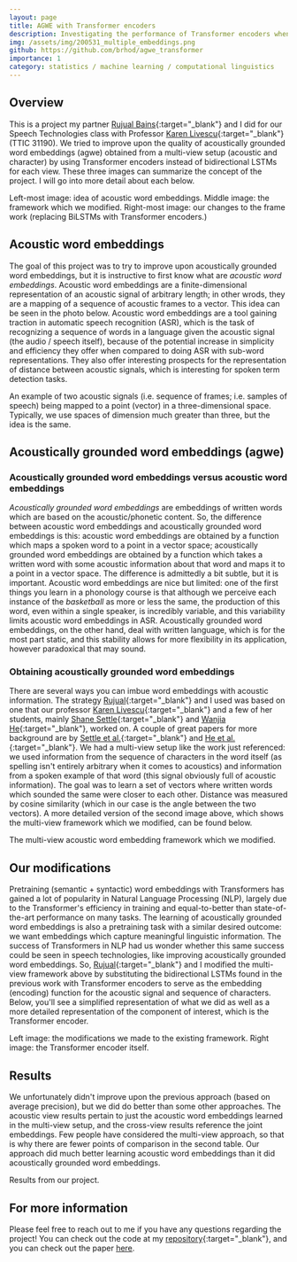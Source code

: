 ```yaml
---
layout: page
title: AGWE with Transformer encoders
description: Investigating the performance of Transformer encoders when learning acoustically grounded word embeddings (AGWE) from an acoustic signal and a character string for that signal.
img: /assets/img/200531_multiple_embeddings.png
github: https://github.com/brhod/agwe_transformer
importance: 1
category: statistics / machine learning / computational linguistics
---
```


## Overview

This is a project my partner [Rujual Bains](https://stat.uchicago.edu/people/profile/rujual-singh-bains/){:target="\_blank"} and I did for our Speech Technologies class with Professor [Karen Livescu](https://ttic.uchicago.edu/~klivescu/){:target="\_blank"} (TTIC 31190). We tried to improve upon the quality of acoustically grounded word embeddings (agwe) obtained from a multi-view setup (acoustic and character) by using Transformer encoders instead of bidirectional LSTMs for each view. These three images can summarize the concept of the project. I will go into more detail about each below.

<div class="row">
    <div class="col-sm mt-3 mt-md-0">
        <img class="img-fluid rounded z-depth-1" src="{{ '/assets/img/200531_multiple_embeddings.png' | relative_url }}" alt="" title="example image"/>
    </div>
    <div class="col-sm mt-3 mt-md-0">
        <img class="img-fluid rounded z-depth-1" src="{{ '/assets/img/200531_multiview.png' | relative_url }}" alt="" title="example image"/>
    </div>
    <div class="col-sm mt-3 mt-md-0">
        <img class="img-fluid rounded z-depth-1" src="{{ '/assets/img/200531_multiview_transformer.png' | relative_url }}" alt="" title="example image"/>
    </div>
</div>
<div class="caption">
    Left-most image: idea of acoustic word embeddings. Middle image: the framework which we modified. Right-most image: our changes to the frame work (replacing BiLSTMs with Transformer encoders.)
</div>


## Acoustic word embeddings

The goal of this project was to try to improve upon acoustically grounded word embeddings, but it is instructive to first know what are *acoustic word embeddings*. Acoustic word embeddings are a finite-dimensional representation of an acoustic signal of arbitrary length; in other wrods, they are a mapping of a sequence of acoustic frames to a vector. This idea can be seen in the photo below. Acoustic word embeddings are a tool gaining traction in automatic speech recognition (ASR), which is the task of recognizing a sequence of words in a language given the acoustic signal (the audio / speech itself), because of the potential increase in simplicity and efficiency they offer when compared to doing ASR with sub-word representations. They also offer interesting prospects for the representation of distance between acoustic signals, which is interesting for spoken term detection tasks. 


<div class="row justify-content-md-center">
        <img class="img-fluid rounded z-depth-1" src="{{ '/assets/img/200531_multiple_embeddings.png' | relative_url }}" alt="" title="example image"/>
</div>
<div class="caption">
    An example of two acoustic signals (i.e. sequence of frames; i.e. samples of speech) being mapped to a point (vector) in a three-dimensional space. Typically, we use spaces of dimension much greater than three, but the idea is the same.
</div>


## Acoustically grounded word embeddings (agwe)

### Acoustically grounded word embeddings versus acoustic word embeddings

*Acoustically grounded word embeddings* are embeddings of written words which are based on the acoustic/phonetic content. So, the difference between acoustic word embeddings and acoustically grounded word embeddings is this: acoustic word embeddings are obtained by a function which maps a spoken word to a point in a vector space; acoustically grounded word embeddings are obtained by a function which takes a written word with some acoustic information about that word and maps it to a point in a vector space. The difference is admittedly a bit subtle, but it is important. Acoustic word embeddings are nice but limited: one of the first things you learn in a phonology course is that although we perceive each instance of the *basketball* as more or less the same, the production of this word, even within a single speaker, is incredibly variable, and this variability limits acoustic word embeddings in ASR. Acoustically grounded word embeddings, on the other hand, deal with written language, which is for the most part static, and this stability allows for more flexibility in its application, however paradoxical that may sound.

### Obtaining acoustically grounded word embeddings

There are several ways you can imbue word embeddings with acoustic information. The strategy [Rujual](https://stat.uchicago.edu/people/profile/rujual-singh-bains/){:target="\_blank"} and I used was based on one that our professor [Karen Livescu](https://ttic.uchicago.edu/~klivescu/){:target="\_blank"} and a few of her students, mainly [Shane Settle](https://github.com/shane-settle){:target="\_blank"} and [Wanjia He](https://www.linkedin.com/in/wanjia-he-435004a5){:target="\_blank"}, worked on. A couple of great papers for more background are by [Settle et al.](https://arxiv.org/pdf/1903.12306.pdf){:target="\_blank"} and [He et al.](https://arxiv.org/pdf/1611.04496.pdf){:target="\_blank"}. We had a multi-view setup like the work just referenced: we used information from the sequence of characters in the word itself (as spelling isn't entirely arbitrary when it comes to acoustics) and information from a spoken example of that word (this signal obviously full of acoustic information). The goal was to learn a set of vectors where written words which sounded the same were closer to each other. Distance was measured by cosine similarity (which in our case is the angle between the two vectors). A more detailed version of the second image above, which shows the multi-view framework which we modified, can be found below.


<div class="row justify-content-md-center">
        <img class="img-fluid rounded z-depth-1" src="{{ '/assets/img/200531_multiview_setup.png' | relative_url }}" alt="" title="example image"/>
</div>
<div class="caption">
    The multi-view acoustic word embedding framework which we modified.
</div>


## Our modifications

Pretraining (semantic + syntactic) word embeddings with Transformers has gained a lot of popularity in Natural Language Processing (NLP), largely due to the Transformer's efficiency in training and equal-to-better than state-of-the-art performance on many tasks. The learning of acoustically grounded word embeddings is also a pretraining task with a similar desired outcome: we want embeddings which capture meaningful linguistic information. The success of Transformers in NLP had us wonder whether this same success could be seen in speech technologies, like improving acoustically grounded word embeddings. So, [Rujual](https://stat.uchicago.edu/people/profile/rujual-singh-bains/){:target="\_blank"} and I modified the multi-view framework above by substituting the bidirectional LSTMs found in the previous work with Transformer encoders to serve as the embedding (encoding) function for the acoustic signal and sequence of characters. Below, you'll see a simplified representation of what we did as well as a more detailed representation of the component of interest, which is the Transformer encoder.

<div class="row justify-content-sm-center">
    <div class="col-sm-8 mt-3 mt-md-0">
        <img class="img-fluid rounded z-depth-1" src="{{ '/assets/img/200531_multiview_transformer.png' | relative_url }}" alt="" title="example image"/>
    </div>
    <div class="col-sm-4 mt-3 mt-md-0">
        <img class="img-fluid rounded z-depth-1" src="{{ '/assets/img/transformer5.JPG' | relative_url }}" alt="" title="example image"/>
    </div>
</div>
<div class="caption">
    Left image: the modifications we made to the existing framework. Right image: the Transformer encoder itself.
</div>


## Results

We unfortunately didn't improve upon the previous approach (based on average precision), but we did do better than some other approaches. The acoustic view results pertain to just the acoustic word embeddings learned in the multi-view setup, and the cross-view results reference the joint embeddings. Few people have considered the multi-view approach, so that is why there are fewer points of comparison in the second table. Our approach did much better learning acoustic word embeddings than it did acoustically grounded word embeddings.

<div class="row justify-content-lg-center">
        <img class="img-fluid rounded z-depth-1" src="{{ '/assets/img/210107_multiview-transformer-encoder-results.png' | relative_url }}" alt="" title="example image"/>
</div>
<div class="caption">
    Results from our project.
</div>



## For more information

Please feel free to reach out to me if you have any questions regarding the project! You can check out the code at my [repository](https://github.com/rhodb/agwe_transformer){:target="\_blank"}, and you can check out the paper <a href= "{{ '/assets/pdf/200612_finalreport_multiview_transformer_encoder.pdf' | relative_url }}">here</a>.
